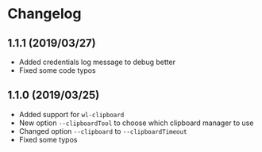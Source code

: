 # Changelog
## 1.1.1 (2019/03/27)
*   Added credentials log message to debug better
*   Fixed some code typos

## 1.1.0 (2019/03/25)
*   Added support for `wl-clipboard`
*   New option `--clipboardTool` to choose which clipboard manager to use
*   Changed option `--clipboard` to `--clipboardTimeout`
*   Fixed some typos
